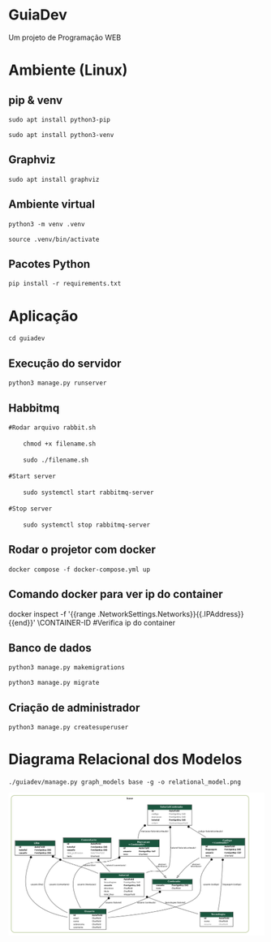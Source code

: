 # GuiaDev

Um projeto de Programação WEB

# Ambiente (Linux)

## pip & venv

    sudo apt install python3-pip

<p></p>

    sudo apt install python3-venv

## Graphviz

    sudo apt install graphviz

## Ambiente virtual

    python3 -m venv .venv

<p></p>

    source .venv/bin/activate

## Pacotes Python

    pip install -r requirements.txt

# Aplicação

    cd guiadev

## Execução do servidor

    python3 manage.py runserver

## Habbitmq

    #Rodar arquivo rabbit.sh

        chmod +x filename.sh

        sudo ./filename.sh

    #Start server

        sudo systemctl start rabbitmq-server

    #Stop server

        sudo systemctl stop rabbitmq-server

## Rodar o projetor com docker
    docker compose -f docker-compose.yml up

## Comando docker para ver ip do container 
   docker inspect -f '{{range .NetworkSettings.Networks}}{{.IPAddress}}{{end}}' \CONTAINER-ID   #Verifica ip do container

## Banco de dados

    python3 manage.py makemigrations

<p></p>

    python3 manage.py migrate

## Criação de administrador

    python3 manage.py createsuperuser

# Diagrama Relacional dos Modelos

    ./guiadev/manage.py graph_models base -g -o relational_model.png

<img src="./relational_model.png">
